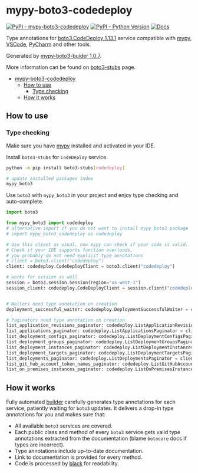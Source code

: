 # mypy-boto3-codedeploy

[![PyPI - mypy-boto3-codedeploy](https://img.shields.io/pypi/v/mypy-boto3-codedeploy.svg?color=blue)](https://pypi.org/project/mypy-boto3-codedeploy)
[![PyPI - Python Version](https://img.shields.io/pypi/pyversions/mypy-boto3-codedeploy.svg?color=blue)](https://pypi.org/project/mypy-boto3-codedeploy)
[![Docs](https://img.shields.io/readthedocs/mypy-boto3-builder.svg?color=blue)](https://mypy-boto3-builder.readthedocs.io/)

Type annotations for
[boto3.CodeDeploy 1.13.1](https://boto3.amazonaws.com/v1/documentation/api/1.13.1/reference/services/codedeploy.html#CodeDeploy) service
compatible with [mypy](https://github.com/python/mypy), [VSCode](https://code.visualstudio.com/),
[PyCharm](https://www.jetbrains.com/pycharm/) and other tools.

Generated by [mypy-boto3-buider 1.0.7](https://github.com/vemel/mypy_boto3_builder).

More information can be found on [boto3-stubs](https://pypi.org/project/boto3-stubs/) page.

- [mypy-boto3-codedeploy](#mypy-boto3-codedeploy)
  - [How to use](#how-to-use)
    - [Type checking](#type-checking)
  - [How it works](#how-it-works)

## How to use

### Type checking

Make sure you have [mypy](https://github.com/python/mypy) installed and activated in your IDE.

Install `boto3-stubs` for `CodeDeploy` service.

```bash
python -m pip install boto3-stubs[codedeploy]

# update installed packages index
mypy_boto3
```

Use `boto3` with `mypy_boto3` in your project and enjoy type checking and auto-complete.

```python
import boto3

from mypy_boto3 import codedeploy
# alternative import if you do not want to install mypy_boto3 package
# import mypy_boto3_codedeploy as codedeploy

# Use this client as usual, now mypy can check if your code is valid.
# Check if your IDE supports function overloads,
# you probably do not need explicit type annotations
# client = boto3.client("codedeploy")
client: codedeploy.CodeDeployClient = boto3.client("codedeploy")

# works for session as well
session = boto3.session.Session(region="us-west-1")
session_client: codedeploy.CodeDeployClient = session.client("codedeploy")


# Waiters need type annotation on creation
deployment_successful_waiter: codedeploy.DeploymentSuccessfulWaiter = client.get_waiter("deployment_successful")

# Paginators need type annotation on creation
list_application_revisions_paginator: codedeploy.ListApplicationRevisionsPaginator = client.get_paginator("list_application_revisions")
list_applications_paginator: codedeploy.ListApplicationsPaginator = client.get_paginator("list_applications")
list_deployment_configs_paginator: codedeploy.ListDeploymentConfigsPaginator = client.get_paginator("list_deployment_configs")
list_deployment_groups_paginator: codedeploy.ListDeploymentGroupsPaginator = client.get_paginator("list_deployment_groups")
list_deployment_instances_paginator: codedeploy.ListDeploymentInstancesPaginator = client.get_paginator("list_deployment_instances")
list_deployment_targets_paginator: codedeploy.ListDeploymentTargetsPaginator = client.get_paginator("list_deployment_targets")
list_deployments_paginator: codedeploy.ListDeploymentsPaginator = client.get_paginator("list_deployments")
list_git_hub_account_token_names_paginator: codedeploy.ListGitHubAccountTokenNamesPaginator = client.get_paginator("list_git_hub_account_token_names")
list_on_premises_instances_paginator: codedeploy.ListOnPremisesInstancesPaginator = client.get_paginator("list_on_premises_instances")
```

## How it works

Fully automated [builder](https://github.com/vemel/mypy_boto3_builder) carefully generates
type annotations for each service, patiently waiting for `boto3` updates. It delivers
a drop-in type annotations for you and makes sure that:

- All available `boto3` services are covered.
- Each public class and method of every `boto3` service gets valid type annotations
  extracted from the documentation (blame `botocore` docs if types are incorrect).
- Type annotations include up-to-date documentation.
- Link to documentation is provided for every method.
- Code is processed by [black](https://github.com/psf/black) for readability.